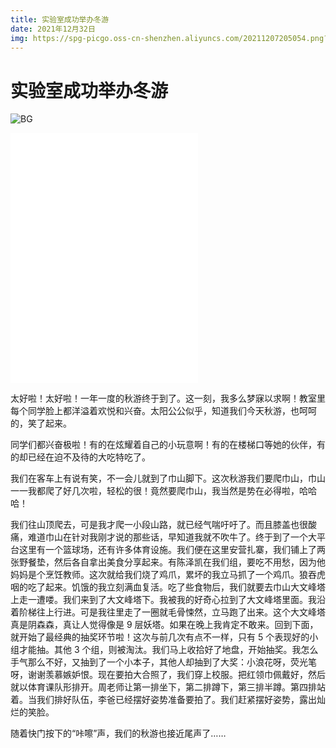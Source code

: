 ```yaml
---
title: 实验室成功举办冬游
date: 2021年12月32日
img: https://spg-picgo.oss-cn-shenzhen.aliyuncs.com/20211207205054.png?x-oss-process=style/bg
---
```


# 实验室成功举办冬游

![BG](https://spg-picgo.oss-cn-shenzhen.aliyuncs.com/20211207205054.png?x-oss-process=style/bg)

<iframe class="d-block mx-auto w-100 p-5" style="height: 400px" src="//player.bilibili.com/player.html?aid=252099419&bvid=BV1dY411s7Vd&cid=453665612&page=1" scrolling="no" border="0" frameborder="no" framespacing="0" allowfullscreen="true"> </iframe>

太好啦！太好啦！一年一度的秋游终于到了。这一刻，我多么梦寐以求啊！教室里每个同学脸上都洋溢着欢悦和兴奋。太阳公公似乎，知道我们今天秋游，也呵呵的，笑了起来。

同学们都兴奋极啦！有的在炫耀着自己的小玩意啊！有的在楼梯口等她的伙伴，有的却已经在迫不及待的大吃特吃了。

我们在客车上有说有笑，不一会儿就到了巾山脚下。这次秋游我们要爬巾山，巾山一一我都爬了好几次啦，轻松的很！竟然要爬巾山，我当然是势在必得啦，哈哈哈！

我们往山顶爬去，可是我才爬一小段山路，就已经气喘吁吁了。而且膝盖也很酸痛，难道巾山在针对我刚才说的那些话，早知道我就不吹牛了。终于到了一个大平台这里有一个篮球场，还有许多体育设施。我们便在这里安营扎寨，我们铺上了两张野餐垫，然后各自拿出美食分享起来。有陈泽凯在我们组，要吃不用愁，因为他妈妈是个烹饪教师。这次就给我们烧了鸡爪，累坏的我立马抓了一个鸡爪。狼吞虎咽的吃了起来。饥饿的我立刻满血复活。吃了些食物后，我们就要去巾山大文峰塔上走一遭喽。我们来到了大文峰塔下。我被我的好奇心拉到了大文峰塔里面。我沿着阶梯往上行进。可是我往里走了一圈就毛骨悚然，立马跑了出来。这个大文峰塔真是阴森森，真让人觉得像是 9 层妖塔。如果在晚上我肯定不敢来。回到下面，就开始了最经典的抽奖环节啦！这次与前几次有点不一样，只有 5 个表现好的小组才能抽。其他 3 个组，则被淘汰。我们马上收拾好了地盘，开始抽奖。我怎么手气那么不好，又抽到了一个小本子，其他人却抽到了大奖：小浪花呀，荧光笔呀，谢谢羡慕嫉妒恨。现在要拍大合照了，我们穿上校服。把红领巾佩戴好，然后就以体育课队形排开。周老师让第一排坐下，第二排蹲下，第三排半蹲。第四排站着。当我们排好队伍，李爸已经摆好姿势准备要拍了。我们赶紧摆好姿势，露出灿烂的笑脸。

随着快门按下的“咔嚓”声，我们的秋游也接近尾声了……
